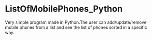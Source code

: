 # ListOfMobilePhones_Python
Very simple program made in Python.The user can add/update/remove mobile phones from a list and see the list of phones sorted in a specific way.
